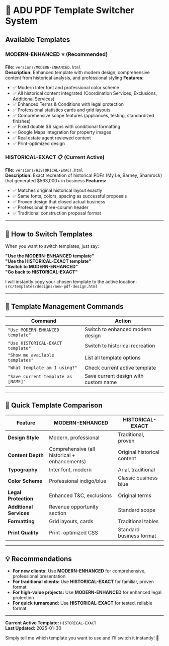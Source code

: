 # 🎨 ADU PDF Template Switcher System

## Available Templates

### **MODERN-ENHANCED** ⭐ (Recommended)
**File:** `versions/MODERN-ENHANCED.html`  
**Description:** Enhanced template with modern design, comprehensive content from historical analysis, and professional styling
**Features:**
- ✅ Modern Inter font and professional color scheme
- ✅ All historical content integrated (Coordination Services, Exclusions, Additional Services)
- ✅ Enhanced Terms & Conditions with legal protection
- ✅ Professional statistics cards and grid layouts
- ✅ Comprehensive scope features (appliances, testing, standardized finishes)
- ✅ Fixed double $$ signs with conditional formatting
- ✅ Google Maps integration for property images
- ✅ Real estate agent reviewed content
- ✅ Print-optimized design

### **HISTORICAL-EXACT** 📋 (Current Active)
**File:** `versions/HISTORICAL-EXACT.html`  
**Description:** Exact recreation of historical PDFs (My Le, Barney, Shamrock) that generated $563,000+ in business
**Features:**
- ✅ Matches original historical layout exactly
- ✅ Same fonts, colors, spacing as successful proposals
- ✅ Proven design that closed actual business
- ✅ Professional three-column header
- ✅ Traditional construction proposal format

---

## 🔄 How to Switch Templates

When you want to switch templates, just say:

**"Use the MODERN-ENHANCED template"**  
**"Use the HISTORICAL-EXACT template"**  
**"Switch to MODERN-ENHANCED"**  
**"Go back to HISTORICAL-EXACT"**

I will instantly copy your chosen template to the active location:
`src/templates/designs/new-pdf-design.html`

---

## 📝 Template Management Commands

| Command | Action |
|---------|--------|
| `"Use MODERN-ENHANCED template"` | Switch to enhanced modern design |
| `"Use HISTORICAL-EXACT template"` | Switch to historical recreation |
| `"Show me available templates"` | List all template options |
| `"What template am I using?"` | Check current active template |
| `"Save current template as [NAME]"` | Save current design with custom name |

---

## 🎯 Quick Template Comparison

| Feature | MODERN-ENHANCED | HISTORICAL-EXACT |
|---------|----------------|-----------------|
| **Design Style** | Modern, professional | Traditional, proven |
| **Content Depth** | Comprehensive (all historical + enhancements) | Original historical content |
| **Typography** | Inter font, modern | Arial, traditional |
| **Color Scheme** | Professional indigo/blue | Classic business blue |
| **Legal Protection** | Enhanced T&C, exclusions | Original terms |
| **Additional Services** | Revenue opportunity section | Standard scope |
| **Formatting** | Grid layouts, cards | Traditional tables |
| **Print Quality** | Print-optimized CSS | Standard business format |

---

## 💡 Recommendations

- **For new clients:** Use **MODERN-ENHANCED** for comprehensive, professional presentation
- **For traditional clients:** Use **HISTORICAL-EXACT** for familiar, proven format  
- **For high-value projects:** Use **MODERN-ENHANCED** for enhanced legal protection
- **For quick turnaround:** Use **HISTORICAL-EXACT** for tested, reliable format

---

**Current Active Template:** `HISTORICAL-EXACT`  
**Last Updated:** 2025-01-30

Simply tell me which template you want to use and I'll switch it instantly! 🚀